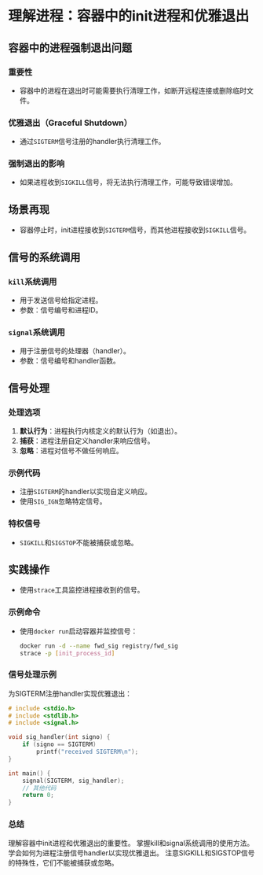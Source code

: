 # 理解进程：容器中的init进程和优雅退出

## 容器中的进程强制退出问题

### 重要性

- 容器中的进程在退出时可能需要执行清理工作，如断开远程连接或删除临时文件。

### 优雅退出（Graceful Shutdown）

- 通过`SIGTERM`信号注册的handler执行清理工作。

### 强制退出的影响

- 如果进程收到`SIGKILL`信号，将无法执行清理工作，可能导致错误增加。

## 场景再现

- 容器停止时，init进程接收到`SIGTERM`信号，而其他进程接收到`SIGKILL`信号。

## 信号的系统调用

### `kill`系统调用

- 用于发送信号给指定进程。
- 参数：信号编号和进程ID。

### `signal`系统调用

- 用于注册信号的处理器（handler）。
- 参数：信号编号和handler函数。

## 信号处理

### 处理选项

1. **默认行为**：进程执行内核定义的默认行为（如退出）。
2. **捕获**：进程注册自定义handler来响应信号。
3. **忽略**：进程对信号不做任何响应。

### 示例代码

- 注册`SIGTERM`的handler以实现自定义响应。
- 使用`SIG_IGN`忽略特定信号。

### 特权信号

- `SIGKILL`和`SIGSTOP`不能被捕获或忽略。

## 实践操作

- 使用`strace`工具监控进程接收到的信号。

### 示例命令

- 使用`docker run`启动容器并监控信号：

  ```bash
  docker run -d --name fwd_sig registry/fwd_sig
  strace -p [init_process_id]

### 信号处理示例

为SIGTERM注册handler实现优雅退出：

```c
# include <stdio.h>
# include <stdlib.h>
# include <signal.h>

void sig_handler(int signo) {
    if (signo == SIGTERM)
        printf("received SIGTERM\n");
}

int main() {
    signal(SIGTERM, sig_handler);
    // 其他代码
    return 0;
}
```

### 总结

理解容器中init进程和优雅退出的重要性。
掌握kill和signal系统调用的使用方法。
学会如何为进程注册信号handler以实现优雅退出。
注意SIGKILL和SIGSTOP信号的特殊性，它们不能被捕获或忽略。
